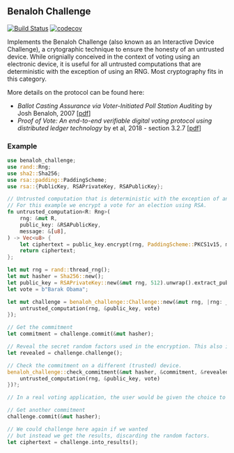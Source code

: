 Benaloh Challenge
-----------------

[![Build Status](https://travis-ci.org/phayes/benaloh-challenge.svg?branch=master)](https://travis-ci.org/phayes/benaloh-challenge)
[![codecov](https://codecov.io/gh/phayes/benaloh-challenge/branch/master/graph/badge.svg)](https://codecov.io/gh/phayes/benaloh-challenge)


Implements the Benaloh Challenge (also known as an Interactive Device Challenge), a crytographic technique to ensure the honesty of an untrusted device. While orignially conceived in the context of voting using an electronic device, it is useful for all untrusted computations that are deterministic with the exception of using an RNG. Most cryptography fits in this category.

More details on the protocol can be found here:
 - *Ballot Casting Assurance via Voter-Initiated Poll Station Auditing* by Josh Benaloh, 2007 [[pdf](https://www.usenix.org/legacy/event/evt07/tech/full_papers/benaloh/benaloh.pdf)]
 - *Proof of Vote: An end-to-end verifiable digital voting protocol using distributed ledger
technology* by et al, 2018 - section 3.2.7 [[pdf](https://github.com/votem/proof-of-vote/raw/master/proof-of-vote-whitepaper.pdf)]

### Example

```rust
use benaloh_challenge;
use rand::Rng;
use sha2::Sha256;
use rsa::padding::PaddingScheme;
use rsa::{PublicKey, RSAPrivateKey, RSAPublicKey};

// Untrusted computation that is deterministic with the exception of an RNG
// For this example we encrypt a vote for an election using RSA.
fn untrusted_computation<R: Rng>(
    rng: &mut R,
    public_key: &RSAPublicKey,
    message: &[u8],
) -> Vec<u8> {
    let ciphertext = public_key.encrypt(rng, PaddingScheme::PKCS1v15, message).unwrap();
    return ciphertext;
};

let mut rng = rand::thread_rng();
let mut hasher = Sha256::new();
let public_key = RSAPrivateKey::new(&mut rng, 512).unwrap().extract_public();
let vote = b"Barak Obama";

let mut challenge = benaloh_challenge::Challenge::new(&mut rng, |rng: _| {
    untrusted_computation(rng, &public_key, vote)
});

// Get the commitment
let commitment = challenge.commit(&mut hasher);

// Reveal the secret random factors used in the encryption. This also invalidates the results.
let revealed = challenge.challenge();

// Check the commitment on a different (trusted) device.
benaloh_challenge::check_commitment(&mut hasher, &commitment, &revealed, |rng: _| {
    untrusted_computation(rng, &public_key, vote)
})?;

// In a real voting application, the user would be given the choice to change their vote here.

// Get another commitment
challenge.commit(&mut hasher);

// We could challenge here again if we wanted
// but instead we get the results, discarding the random factors.
let ciphertext = challenge.into_results();
```
